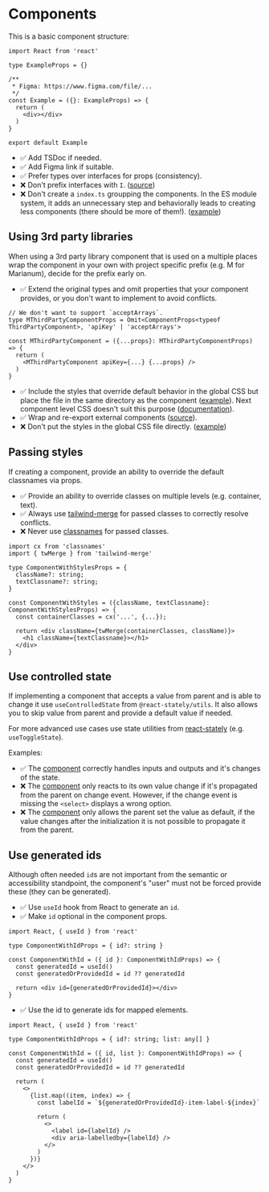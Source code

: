 # Components

This is a basic component structure:
```tsx
import React from 'react'

type ExampleProps = {}

/**
 * Figma: https://www.figma.com/file/...
 */
const Example = ({}: ExampleProps) => {
  return (
    <div></div>
  )
}

export default Example
```

 * ✅ Add TSDoc if needed.
 * ✅ Add Figma link if suitable.
 * ✅ Prefer types over interfaces for props (consistency).
 * ❌ Don't prefix interfaces with `I`. ([source](https://stackoverflow.com/a/41967120))
 * ❌ Don't create a `index.ts` groupping the components. In the ES module system, it adds an unnecessary step and behaviorally leads to creating less components (there should be more of them!). ([example](https://github.com/bratislava/kupaliska-starz-fe/blob/master/src/components/index.ts))


## Using 3rd party libraries
When using a 3rd party library component that is used on a multiple places wrap the component in your own with project specific prefix (e.g. M for Marianum), decide for the prefix early on.

* ✅ Extend the original types and omit properties that your component provides, or you don't want to implement to avoid conflicts.
```tsx
// We don't want to support `acceptArrays`.
type MThirdPartyComponentProps = Omit<ComponentProps<typeof ThirdPartyComponent>, 'apiKey' | 'acceptArrays'>

const MThirdPartyComponent = ({...props}: MThirdPartyComponentProps) => {
  return (
    <MThirdPartyComponent apiKey={...} {...props} />
  )
}
```
* ✅ Include the styles that override default behavior in the global CSS but place the file in the same directory as the component ([example](https://github.com/bratislava/city-library/blob/b95212904ebf59dac58ff78b4da6353057453293/next/modules/common/MDatePicker/MDatePicker.css)). Next component level CSS doesn't suit this purpose ([documentation](https://nextjs.org/docs/basic-features/built-in-css-support#adding-component-level-css)).
* ✅ Wrap and re-export external components ([source](https://alexkondov.com/tao-of-react/#wrap-external-components)).
* ❌ Don't put the styles in the global CSS file directly. ([example](https://github.com/bratislava/marianum/blob/88050a10faab8bde12d6a66676c3da35a65928ef/next/styles/globals.css#L158))


## Passing styles
If creating a component, provide an ability to override the default classnames via props.

* ✅ Provide an ability to override classes on multiple levels (e.g. container, text). 
* ✅ Always use [tailwind-merge](https://www.npmjs.com/package/tailwind-merge) for passed classes to correctly resolve conflicts.
* ❌ Never use [classnames](https://www.npmjs.com/package/classnames) for passed classes.
```tsx
import cx from 'classnames'
import { twMerge } from 'tailwind-merge'

type ComponentWithStylesProps = {
  className?: string;
  textClassname?: string;
}

const ComponentWithStyles = ({className, textClassname}: ComponentWithStylesProps) => {
  const containerClasses = cx('...', {...});

  return <div className={twMerge(containerClasses, className)}>
    <h1 className={textClassname}></h1>
  </div>
}

```


## Use controlled state
If implementing a component that accepts a value from parent and is able to change it use `useControlledState` from `@react-stately/utils`. It also allows you to skip value from parent and provide a default value if needed.

For more advanced use cases use state utilities from [react-stately](https://react-spectrum.adobe.com/react-stately/index.html) (e.g. `useToggleState`).

Examples: 
* ✅ The [component](https://github.com/bratislava/city-library/blob/b95212904ebf59dac58ff78b4da6353057453293/next/components/Molecules/EventFilters.tsx#L24) correctly handles inputs and outputs and it's changes of the state.
* ❌ The [component](https://github.com/bratislava/city-library/blob/b95212904ebf59dac58ff78b4da6353057453293/next/components/ui/Select/Select.tsx) only reacts to its own value change if it's propagated from the parent on change event. However, if the change event is missing the `<select>` displays a wrong option.
* ❌ The [component](https://github.com/bratislava/marianum/blob/88050a10faab8bde12d6a66676c3da35a65928ef/next/components/atoms/Select.tsx) only allows the parent set the value as default, if the value changes after the initialization it is not possible to propagate it from the parent.


## Use generated ids
Although often needed `id`s are not important from the semantic or accessibility standpoint, the component's "user" must not be forced provide these (they can be generated).

* ✅ Use `useId` hook from React to generate an `id`.
* ✅ Make `id` optional in the component props.
```tsx
import React, { useId } from 'react'

type ComponentWithIdProps = { id?: string }

const ComponentWithId = ({ id }: ComponentWithIdProps) => {
  const generatedId = useId()
  const generatedOrProvidedId = id ?? generatedId

  return <div id={generatedOrProvidedId}></div>
}
```
* ✅ Use the id to generate ids for mapped elements.
```tsx
import React, { useId } from 'react'

type ComponentWithIdProps = { id?: string; list: any[] }

const ComponentWithId = ({ id, list }: ComponentWithIdProps) => {
  const generatedId = useId()
  const generatedOrProvidedId = id ?? generatedId

  return (
    <>
      {list.map((item, index) => {
        const labelId = `${generatedOrProvidedId}-item-label-${index}`
        
        return (
          <>
            <label id={labelId} />
            <div aria-labelledby={labelId} />
          </>
        )
      })}
    </>
  )
}

```

